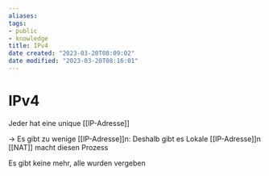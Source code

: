 ```yaml
---
aliases: 
tags:
- public
- knowledge
title: IPv4
date created: "2023-03-20T08:09:02"
date modified: "2023-03-20T08:16:01"
---
```


# IPv4

Jeder hat eine unique [[IP-Adresse]]

-> Es gibt zu wenige [[IP-Adresse]]n: Deshalb gibt es Lokale [[IP-Adresse]]n
[[NAT]] macht diesen Prozess

Es gibt keine mehr, alle wurden vergeben
